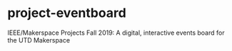 # project-eventboard
IEEE/Makerspace Projects Fall 2019: A digital, interactive events board for the UTD Makerspace
